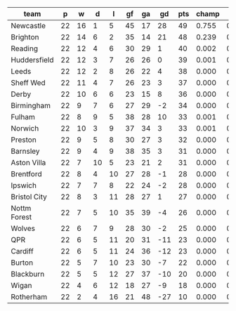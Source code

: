 |     team     | p  | w  | d  | l  | gf | ga | gd  | pts | champ | top2  | top3  | top4  |  5-7  | bot4  | bot3  | bot2  |
|--------------|----|----|----|----|----|----|-----|-----|-------|-------|-------|-------|-------|-------|-------|-------|
| Newcastle    | 22 | 16 |  1 |  5 | 45 | 17 |  28 |  49 | 0.755 | 0.982 | 0.996 | 0.998 | 0.002 | 0.000 | 0.000 | 0.000|
| Brighton     | 22 | 14 |  6 |  2 | 35 | 14 |  21 |  48 | 0.239 | 0.892 | 0.966 | 0.986 | 0.013 | 0.000 | 0.000 | 0.000|
| Reading      | 22 | 12 |  4 |  6 | 30 | 29 |   1 |  40 | 0.002 | 0.032 | 0.210 | 0.362 | 0.318 | 0.000 | 0.000 | 0.000|
| Huddersfield | 22 | 12 |  3 |  7 | 26 | 26 |   0 |  39 | 0.001 | 0.020 | 0.149 | 0.268 | 0.308 | 0.000 | 0.000 | 0.000|
| Leeds        | 22 | 12 |  2 |  8 | 26 | 22 |   4 |  38 | 0.000 | 0.016 | 0.126 | 0.243 | 0.304 | 0.000 | 0.000 | 0.000|
| Sheff Wed    | 22 | 11 |  4 |  7 | 26 | 23 |   3 |  37 | 0.000 | 0.009 | 0.083 | 0.163 | 0.280 | 0.001 | 0.000 | 0.000|
| Derby        | 22 | 10 |  6 |  6 | 23 | 15 |   8 |  36 | 0.000 | 0.012 | 0.116 | 0.228 | 0.317 | 0.001 | 0.000 | 0.000|
| Birmingham   | 22 |  9 |  7 |  6 | 27 | 29 |  -2 |  34 | 0.000 | 0.002 | 0.021 | 0.056 | 0.147 | 0.006 | 0.002 | 0.001|
| Fulham       | 22 |  8 |  9 |  5 | 38 | 28 |  10 |  33 | 0.001 | 0.016 | 0.124 | 0.241 | 0.319 | 0.000 | 0.000 | 0.000|
| Norwich      | 22 | 10 |  3 |  9 | 37 | 34 |   3 |  33 | 0.001 | 0.012 | 0.108 | 0.205 | 0.293 | 0.001 | 0.000 | 0.000|
| Preston      | 22 |  9 |  5 |  8 | 30 | 27 |   3 |  32 | 0.000 | 0.003 | 0.032 | 0.079 | 0.186 | 0.004 | 0.001 | 0.000|
| Barnsley     | 22 |  9 |  4 |  9 | 38 | 35 |   3 |  31 | 0.000 | 0.003 | 0.039 | 0.089 | 0.202 | 0.004 | 0.002 | 0.000|
| Aston Villa  | 22 |  7 | 10 |  5 | 23 | 21 |   2 |  31 | 0.000 | 0.002 | 0.022 | 0.052 | 0.153 | 0.007 | 0.002 | 0.000|
| Brentford    | 22 |  8 |  4 | 10 | 27 | 28 |  -1 |  28 | 0.000 | 0.000 | 0.003 | 0.009 | 0.043 | 0.053 | 0.023 | 0.006|
| Ipswich      | 22 |  7 |  7 |  8 | 22 | 24 |  -2 |  28 | 0.000 | 0.000 | 0.001 | 0.003 | 0.024 | 0.077 | 0.033 | 0.011|
| Bristol City | 22 |  8 |  3 | 11 | 28 | 27 |   1 |  27 | 0.000 | 0.000 | 0.004 | 0.013 | 0.060 | 0.033 | 0.015 | 0.005|
| Nottm Forest | 22 |  7 |  5 | 10 | 35 | 39 |  -4 |  26 | 0.000 | 0.000 | 0.001 | 0.003 | 0.016 | 0.124 | 0.061 | 0.020|
| Wolves       | 22 |  6 |  7 |  9 | 28 | 30 |  -2 |  25 | 0.000 | 0.000 | 0.000 | 0.001 | 0.012 | 0.139 | 0.068 | 0.022|
| QPR          | 22 |  6 |  5 | 11 | 20 | 31 | -11 |  23 | 0.000 | 0.000 | 0.000 | 0.000 | 0.002 | 0.390 | 0.242 | 0.104|
| Cardiff      | 22 |  6 |  5 | 11 | 24 | 36 | -12 |  23 | 0.000 | 0.000 | 0.000 | 0.000 | 0.003 | 0.399 | 0.251 | 0.110|
| Burton       | 22 |  5 |  7 | 10 | 23 | 30 |  -7 |  22 | 0.000 | 0.000 | 0.000 | 0.000 | 0.001 | 0.407 | 0.256 | 0.115|
| Blackburn    | 22 |  5 |  5 | 12 | 27 | 37 | -10 |  20 | 0.000 | 0.000 | 0.000 | 0.000 | 0.000 | 0.597 | 0.431 | 0.235|
| Wigan        | 22 |  4 |  6 | 12 | 18 | 27 |  -9 |  18 | 0.000 | 0.000 | 0.000 | 0.000 | 0.000 | 0.761 | 0.626 | 0.407|
| Rotherham    | 22 |  2 |  4 | 16 | 21 | 48 | -27 |  10 | 0.000 | 0.000 | 0.000 | 0.000 | 0.000 | 0.996 | 0.987 | 0.964|
